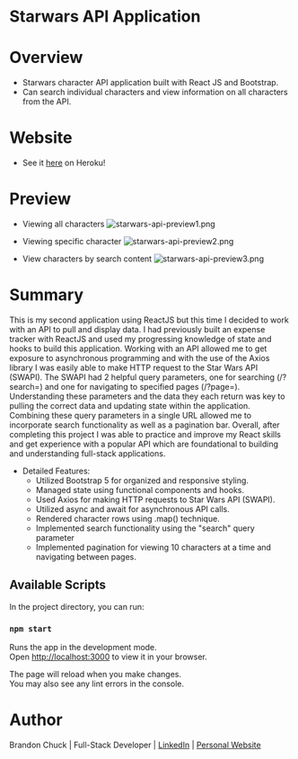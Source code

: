 # Starwars API Application

# Overview

- Starwars character API application built with React JS and Bootstrap.
- Can search individual characters and view information on all characters from the API.

# Website

- See it [here](https://starwars-api-application.herokuapp.com/) on Heroku! 

# Preview

- Viewing all characters
![starwars-api-preview1.png](./public/starwars-api-preview1.png)

- Viewing specific character
![starwars-api-preview2.png](./public/starwars-api-preview2.png)

- View characters by search content
![starwars-api-preview3.png](./public/starwars-api-preview3.png)


# Summary

This is my second application using ReactJS but this time I decided to work with an API to pull and display data. I had previously built an expense tracker with ReactJS and used my progressing knowledge of state and hooks to build this application. Working with an API allowed me to get exposure to asynchronous programming and with the use of the Axios library I was easily able to make HTTP request to the Star Wars API (SWAPI). The SWAPI had 2 helpful query parameters, one for searching (/?search=) and one for navigating to specified pages (/?page=). Understanding these parameters and the data they each return was key to pulling the correct data and updating state within the application. Combining these query parameters in a single URL allowed me to incorporate search functionality as well as a pagination bar. Overall, after completing this project I was able to practice and improve my React skills and get experience with a popular API which are foundational to building and understanding full-stack applications. 

- Detailed Features:
    - Utilized Bootstrap 5 for organized and responsive styling.
    - Managed state using functional components and hooks.
    - Used Axios for making HTTP requests to Star Wars API (SWAPI).
    - Utilized async and await for asynchronous API calls.
    - Rendered character rows using .map() technique.
    - Implemented search functionality using the "search" query parameter
    - Implemented pagination for viewing 10 characters at a time and navigating between pages.

## Available Scripts

In the project directory, you can run:

### `npm start`

Runs the app in the development mode.\
Open [http://localhost:3000](http://localhost:3000) to view it in your browser.

The page will reload when you make changes.\
You may also see any lint errors in the console.

# Author

Brandon Chuck | Full-Stack Developer | [LinkedIn](https://www.linkedin.com/in/brandonchuck/) | [Personal Website](https://www.brandonchuck-dev.com)
